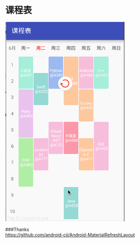 # 课程表

![](timetable.gif)


###Thanks<br/>
https://github.com/android-cjj/Android-MaterialRefreshLayout



